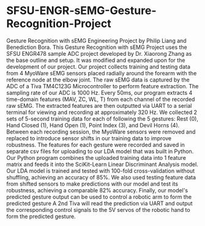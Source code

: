 # SFSU-ENGR-sEMG-Gesture-Recognition-Project
Gesture Recognition with sEMG Engineering Project by Philip Liang and Benediction Bora.
This Gesture Recognition with sEMG Project uses the SFSU ENGR478 sample ADC project developed by Dr. Xiaorong Zhang as the base outline and setup. 
It was modified and expanded upon for the development of our project.
Our project collects training and testing data from 4 MyoWare sEMG sensors placed radially around the forearm with the reference node at the elbow joint.
The raw sEMG data is captured by the ADC of a Tiva TM4C123G Microcontroller to perform feature extraction.
The sampling rate of our ADC is 1000 Hz. Every 50ms, our program extracts 4 time-domain features (MAV, ZC, WL, T) from each channel of the recorded raw sEMG.
The extracted features are then outputted via UART to a serial terminal for viewing and recording at approximately 320 Hz.
We collected 2 sets of 5-second training data for each of following the 5 gestures: Rest (0), Hand Closed (1), Hand Open (1), Point Index (3), and Devil Horns (4).
Between each recording session, the MyoWare sensors were removed and replaced to introduce sensor shifts in our training data to improve robustness.
The features for each gesture were recorded and saved in separate csv files for uploading to our LDA model that was built in Python.
Our Python program combines the uploaded training data into 1 feature matrix and feeds it into the SciKit-Learn Linear Discriminant Analysis model.
Our LDA model is trained and tested with 100-fold cross-validation without shuffling, achieving an accuracy of 85%.
We also used testing feature data from shifted sensors to make predictions with our model and test its robustness, achieving a comparable 82% accuracy.
Finally, our model's predicted gesture output can be used to control a robotic arm to form the predicted gesture
A 2nd Tiva will read the prediction via UART and output the corresponding control signals to the 5V servos of the robotic hand to form the predicted gesture.
